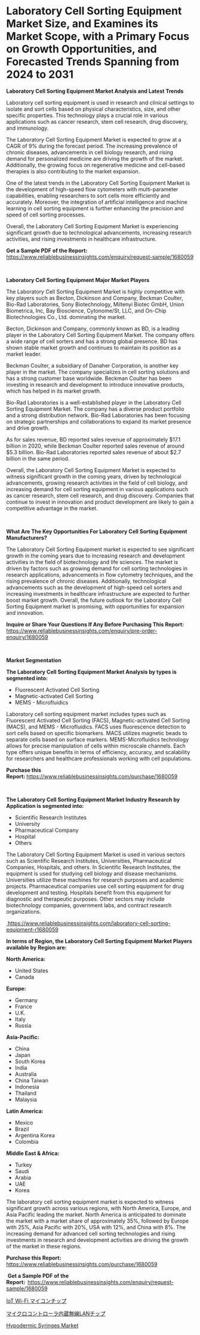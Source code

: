 <p><h1>Laboratory Cell Sorting Equipment Market Size, and Examines its Market Scope, with a Primary Focus on Growth Opportunities, and Forecasted Trends Spanning from 2024 to 2031</h1></p><p><strong>Laboratory Cell Sorting Equipment Market Analysis and Latest Trends</strong></p>
<p><p>Laboratory cell sorting equipment is used in research and clinical settings to isolate and sort cells based on physical characteristics, size, and other specific properties. This technology plays a crucial role in various applications such as cancer research, stem cell research, drug discovery, and immunology.</p><p>The Laboratory Cell Sorting Equipment Market is expected to grow at a CAGR of 9% during the forecast period. The increasing prevalence of chronic diseases, advancements in cell biology research, and rising demand for personalized medicine are driving the growth of the market. Additionally, the growing focus on regenerative medicine and cell-based therapies is also contributing to the market expansion.</p><p>One of the latest trends in the Laboratory Cell Sorting Equipment Market is the development of high-speed flow cytometers with multi-parameter capabilities, enabling researchers to sort cells more efficiently and accurately. Moreover, the integration of artificial intelligence and machine learning in cell sorting equipment is further enhancing the precision and speed of cell sorting processes.</p><p>Overall, the Laboratory Cell Sorting Equipment Market is experiencing significant growth due to technological advancements, increasing research activities, and rising investments in healthcare infrastructure.</p></p>
<p><strong>Get a Sample PDF of the Report:&nbsp;</strong> <a href="https://www.reliablebusinessinsights.com/enquiry/request-sample/1680059">https://www.reliablebusinessinsights.com/enquiry/request-sample/1680059</a></p>
<p>&nbsp;</p>
<p><strong>Laboratory Cell Sorting Equipment Major Market Players</strong></p>
<p><p>The Laboratory Cell Sorting Equipment Market is highly competitive with key players such as Becton, Dickinson and Company, Beckman Coulter, Bio-Rad Laboratories, Sony Biotechnology, Miltenyi Biotec GmbH, Union Biometrica, Inc, Bay Bioscience, Cytonome/St, LLC, and On-Chip Biotechnologies Co., Ltd. dominating the market.</p><p>Becton, Dickinson and Company, commonly known as BD, is a leading player in the Laboratory Cell Sorting Equipment Market. The company offers a wide range of cell sorters and has a strong global presence. BD has shown stable market growth and continues to maintain its position as a market leader.</p><p>Beckman Coulter, a subsidiary of Danaher Corporation, is another key player in the market. The company specializes in cell sorting solutions and has a strong customer base worldwide. Beckman Coulter has been investing in research and development to introduce innovative products, which has helped in its market growth.</p><p>Bio-Rad Laboratories is a well-established player in the Laboratory Cell Sorting Equipment Market. The company has a diverse product portfolio and a strong distribution network. Bio-Rad Laboratories has been focusing on strategic partnerships and collaborations to expand its market presence and drive growth.</p><p>As for sales revenue, BD reported sales revenue of approximately $17.1 billion in 2020, while Beckman Coulter reported sales revenue of around $5.3 billion. Bio-Rad Laboratories reported sales revenue of about $2.7 billion in the same period.</p><p>Overall, the Laboratory Cell Sorting Equipment Market is expected to witness significant growth in the coming years, driven by technological advancements, growing research activities in the field of cell biology, and increasing demand for cell sorting equipment in various applications such as cancer research, stem cell research, and drug discovery. Companies that continue to invest in innovation and product development are likely to gain a competitive advantage in the market.</p></p>
<p>&nbsp;</p>
<p><strong>What Are The Key Opportunities For Laboratory Cell Sorting Equipment Manufacturers?</strong></p>
<p><p>The Laboratory Cell Sorting Equipment market is expected to see significant growth in the coming years due to increasing research and development activities in the field of biotechnology and life sciences. The market is driven by factors such as growing demand for cell sorting technologies in research applications, advancements in flow cytometry techniques, and the rising prevalence of chronic diseases. Additionally, technological advancements such as the development of high-speed cell sorters and increasing investments in healthcare infrastructure are expected to further boost market growth. Overall, the future outlook for the Laboratory Cell Sorting Equipment market is promising, with opportunities for expansion and innovation.</p></p>
<p><strong>Inquire or Share Your Questions If Any Before Purchasing This Report:</strong> <a href="https://www.reliablebusinessinsights.com/enquiry/pre-order-enquiry/1680059">https://www.reliablebusinessinsights.com/enquiry/pre-order-enquiry/1680059</a></p>
<p>&nbsp;</p>
<p><strong>Market Segmentation</strong></p>
<p><strong>The Laboratory Cell Sorting Equipment Market Analysis by types is segmented into:</strong></p>
<p><ul><li>Fluorescent Activated Cell Sorting</li><li>Magnetic-activated Cell Sorting</li><li>MEMS - Microfluidics</li></ul></p>
<p><p>Laboratory cell sorting equipment market includes types such as Fluorescent Activated Cell Sorting (FACS), Magnetic-activated Cell Sorting (MACS), and MEMS - Microfluidics. FACS uses fluorescence detection to sort cells based on specific biomarkers. MACS utilizes magnetic beads to separate cells based on surface markers. MEMS-Microfluidics technology allows for precise manipulation of cells within microscale channels. Each type offers unique benefits in terms of efficiency, accuracy, and scalability for researchers and healthcare professionals working with cell populations.</p></p>
<p><strong>Purchase this Report:&nbsp;</strong><a href="https://www.reliablebusinessinsights.com/purchase/1680059">https://www.reliablebusinessinsights.com/purchase/1680059</a></p>
<p>&nbsp;</p>
<p><strong>The Laboratory Cell Sorting Equipment Market Industry Research by Application is segmented into:</strong></p>
<p><ul><li>Scientific Research Institutes</li><li>University</li><li>Pharmaceutical Company</li><li>Hospital</li><li>Others</li></ul></p>
<p><p>The Laboratory Cell Sorting Equipment Market is used in various sectors such as Scientific Research Institutes, Universities, Pharmaceutical Companies, Hospitals, and others. In Scientific Research Institutes, the equipment is used for studying cell biology and disease mechanisms. Universities utilize these machines for research purposes and academic projects. Pharmaceutical companies use cell sorting equipment for drug development and testing. Hospitals benefit from this equipment for diagnostic and therapeutic purposes. Other sectors may include biotechnology companies, government labs, and contract research organizations.</p></p>
<p><a href="https://www.reliablebusinessinsights.com/laboratory-cell-sorting-equipment-r1680059">&nbsp;https://www.reliablebusinessinsights.com/laboratory-cell-sorting-equipment-r1680059</a></p>
<p><strong>In terms of Region, the Laboratory Cell Sorting Equipment Market Players available by Region are:</strong></p>
<p>
    <p> <strong> North America: </strong>
        <ul>
            <li>United States</li>
            <li>Canada</li>
        </ul>
        </p> 
    <p> <strong> Europe: </strong>
        <ul>
            <li>Germany</li>
            <li>France</li>
            <li>U.K.</li>
            <li>Italy</li>
            <li>Russia</li>
        </ul>
        </p> 
    <p> <strong> Asia-Pacific: </strong>
        <ul>
            <li>China</li>
            <li>Japan</li>
            <li>South Korea</li>
            <li>India</li>
            <li>Australia</li>
            <li>China Taiwan</li>
            <li>Indonesia</li>
            <li>Thailand</li>
            <li>Malaysia</li>
        </ul>
        </p> 
    <p> <strong> Latin America: </strong>
        <ul>
            <li>Mexico</li>
            <li>Brazil</li>
            <li>Argentina Korea</li>
            <li>Colombia</li>
        </ul>
        </p> 
    <p> <strong> Middle East & Africa: </strong>
        <ul>
            <li>Turkey</li>
            <li>Saudi</li>
            <li>Arabia</li>
            <li>UAE</li>
            <li>Korea</li>
        </ul>
    </p>
    </p>
<p><p>The laboratory cell sorting equipment market is expected to witness significant growth across various regions, with North America, Europe, and Asia Pacific leading the market. North America is anticipated to dominate the market with a market share of approximately 35%, followed by Europe with 25%, Asia Pacific with 20%, USA with 12%, and China with 8%. The increasing demand for advanced cell sorting technologies and rising investments in research and development activities are driving the growth of the market in these regions.</p></p>
<p><strong>Purchase this Report: </strong><a href="https://www.reliablebusinessinsights.com/purchase/1680059">https://www.reliablebusinessinsights.com/purchase/1680059</a></p>
<p>&nbsp;<strong>Get a Sample PDF of the Report:&nbsp;&nbsp;</strong><a href="https://www.reliablebusinessinsights.com/enquiry/request-sample/1680059">https://www.reliablebusinessinsights.com/enquiry/request-sample/1680059</a></p>
<p><strong></strong></p>
<p><p><a href="https://github.com/AaronVargas43/Market-Research-Report-List-2/blob/main/5722825108194.md">IoT Wi-Fi マイコンチップ</a></p><p><a href="https://github.com/CloydAbbott2023/Market-Research-Report-List-2/blob/main/2123555108195.md">マイクロコントローラ内蔵無線LANチップ</a></p><p><a href="https://github.com/LibbySpencer2018/Market-Research-Report-List-1/blob/main/hypodermic-syringes-market.md">Hypodermic Syringes Market</a></p></p>